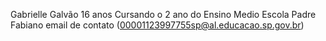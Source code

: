 Gabrielle Galvão 
16 anos 
Cursando o 2 ano do Ensino Medio 
Escola Padre Fabiano 
email de contato (00001123997755sp@al.educacao.sp.gov.br)
